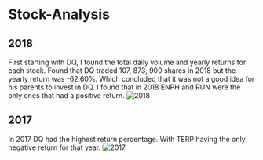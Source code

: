 # Stock-Analysis

## 2018 

First starting with DQ,  I found the total daily volume and yearly returns for each stock. Found that DQ traded 107, 873, 900 shares in 2018 but the yearly return was -62.60%. Which concluded that it was not a good idea for his parents to invest in DQ. I found that in 2018 ENPH and RUN were the only ones that had a positive return. 
![2018](https://user-images.githubusercontent.com/98067116/160299609-c68d9ed3-08be-477c-82f4-af6cc4b2d815.png)


## 2017

In 2017 DQ had the highest return percentage. With TERP having the only negative return for that year. 
![2017](https://user-images.githubusercontent.com/98067116/160299607-5df87e5a-5c97-4a1a-b5b2-07034fe482bd.png)
